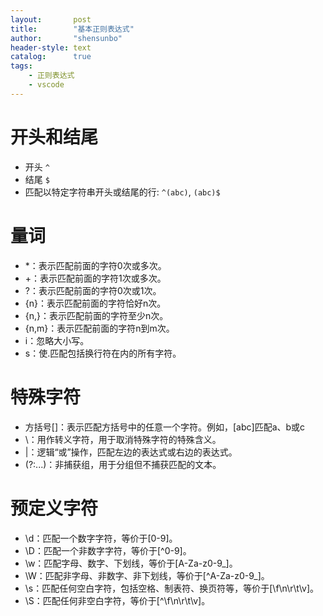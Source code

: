 ```yaml
---
layout:       post
title:        "基本正则表达式"
author:       "shensunbo"
header-style: text
catalog:      true
tags:
    - 正则表达式
    - vscode
---
```


# 开头和结尾 
* 开头 `^`
* 结尾 `$`
* 匹配以特定字符串开头或结尾的行: `^(abc)`, `(abc)$`

# 量词 
* *：表示匹配前面的字符0次或多次。
* +：表示匹配前面的字符1次或多次。
* ?：表示匹配前面的字符0次或1次。
* {n}：表示匹配前面的字符恰好n次。
* {n,}：表示匹配前面的字符至少n次。
* {n,m}：表示匹配前面的字符n到m次。
* i：忽略大小写。
* s：使.匹配包括换行符在内的所有字符。

# 特殊字符
* 方括号[]：表示匹配方括号中的任意一个字符。例如，[abc]匹配a、b或c
* \：用作转义字符，用于取消特殊字符的特殊含义。
* |：逻辑“或”操作，匹配左边的表达式或右边的表达式。
* (?:...)：非捕获组，用于分组但不捕获匹配的文本。

# 预定义字符
* \d：匹配一个数字字符，等价于[0-9]。
* \D：匹配一个非数字字符，等价于[^0-9]。
* \w：匹配字母、数字、下划线，等价于[A-Za-z0-9_]。
* \W：匹配非字母、非数字、非下划线，等价于[^A-Za-z0-9_]。
* \s：匹配任何空白字符，包括空格、制表符、换页符等，等价于[\f\n\r\t\v]。
* \S：匹配任何非空白字符，等价于[^\f\n\r\t\v]。